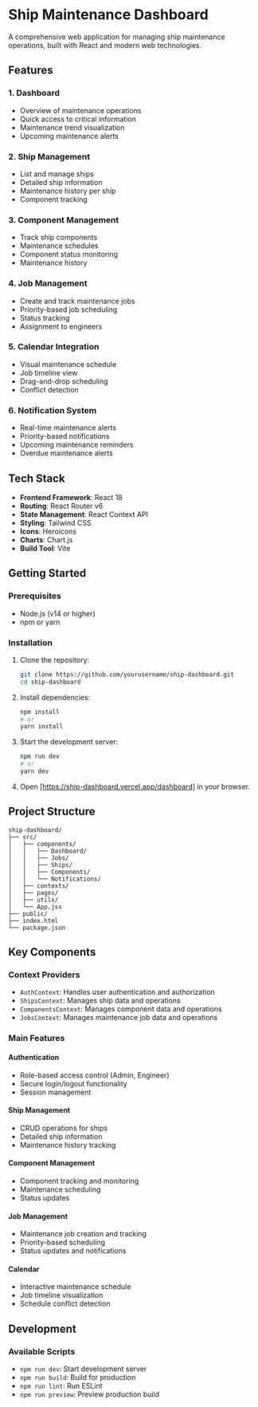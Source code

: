 # Ship Maintenance Dashboard

A comprehensive web application for managing ship maintenance operations, built with React and modern web technologies.

## Features

### 1. Dashboard
- Overview of maintenance operations
- Quick access to critical information
- Maintenance trend visualization
- Upcoming maintenance alerts

### 2. Ship Management
- List and manage ships
- Detailed ship information
- Maintenance history per ship
- Component tracking

### 3. Component Management
- Track ship components
- Maintenance schedules
- Component status monitoring
- Maintenance history

### 4. Job Management
- Create and track maintenance jobs
- Priority-based job scheduling
- Status tracking
- Assignment to engineers

### 5. Calendar Integration
- Visual maintenance schedule
- Job timeline view
- Drag-and-drop scheduling
- Conflict detection

### 6. Notification System
- Real-time maintenance alerts
- Priority-based notifications
- Upcoming maintenance reminders
- Overdue maintenance alerts

## Tech Stack

- **Frontend Framework**: React 18
- **Routing**: React Router v6
- **State Management**: React Context API
- **Styling**: Tailwind CSS
- **Icons**: Heroicons
- **Charts**: Chart.js
- **Build Tool**: Vite

## Getting Started

### Prerequisites

- Node.js (v14 or higher)
- npm or yarn

### Installation

1. Clone the repository:
   ```bash
   git clone https://github.com/yourusername/ship-dashboard.git
   cd ship-dashboard
   ```

2. Install dependencies:
   ```bash
   npm install
   # or
   yarn install
   ```

3. Start the development server:
   ```bash
   npm run dev
   # or
   yarn dev
   ```

4. Open [https://ship-dashboard.vercel.app/dashboard] in your browser.

## Project Structure

```
ship-dashboard/
├── src/
│   ├── components/
│   │   ├── Dashboard/
│   │   ├── Jobs/
│   │   ├── Ships/
│   │   ├── Components/
│   │   └── Notifications/
│   ├── contexts/
│   ├── pages/
│   ├── utils/
│   └── App.jsx
├── public/
├── index.html
└── package.json
```

## Key Components

### Context Providers
- `AuthContext`: Handles user authentication and authorization
- `ShipsContext`: Manages ship data and operations
- `ComponentsContext`: Manages component data and operations
- `JobsContext`: Manages maintenance job data and operations

### Main Features

#### Authentication
- Role-based access control (Admin, Engineer)
- Secure login/logout functionality
- Session management

#### Ship Management
- CRUD operations for ships
- Detailed ship information
- Maintenance history tracking

#### Component Management
- Component tracking and monitoring
- Maintenance scheduling
- Status updates

#### Job Management
- Maintenance job creation and tracking
- Priority-based scheduling
- Status updates and notifications

#### Calendar
- Interactive maintenance schedule
- Job timeline visualization
- Schedule conflict detection

## Development

### Available Scripts

- `npm run dev`: Start development server
- `npm run build`: Build for production
- `npm run lint`: Run ESLint
- `npm run preview`: Preview production build


